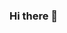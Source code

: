 ### Hi there 👋

<!--
**MrsGProgramming/MrsGProgramming** is a ✨ _special_ ✨ repository because its `README.md` (this file) appears on your GitHub profile.




- 💬 Ask me about what you want to learn!
- 📫 How to reach me: GriffiSC@pwcs.edu
- 😄 Pronouns: she/her


⚡ Fun facts
- 📼 Favorite movie: Love & Basketball
- 🏈 Favorite football team:  NY Giants
- 📚 Favorite book:  Pride & Prejudice
